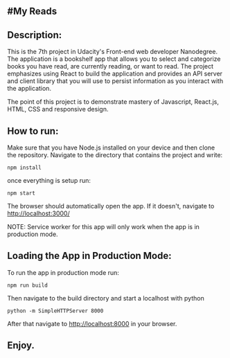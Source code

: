 #My Reads
---

## Description:
This is the 7th project in Udacity's Front-end web developer Nanodegree.
The application is a bookshelf app that allows you to select and categorize books you have read, are currently reading, or want to read. The project emphasizes using React to build the application and provides an API server and client library that you will use to persist information as you interact with the application.

The point of this project is to demonstrate mastery of Javascript, React.js, HTML, CSS and responsive design.

## How to run:
Make sure that you have Node.js installed on your device and then clone the repository.
Navigate to the directory that contains the project and write:
```
npm install
```
once everything is setup run:
```
npm start
```
The browser should automatically open the app.  If it doesn't, navigate to [http://localhost:3000/](http://localhost:3000/)

NOTE: Service worker for this app will only work when the app is in production mode.
## Loading the App in Production Mode:
To run the app in production mode run:
```
npm run build
```
Then navigate to the build directory and start a localhost with python
```
python -m SimpleHTTPServer 8000
```
After that navigate to [http://localhost:8000](http://localhost:8000) in your browser.

## Enjoy.
